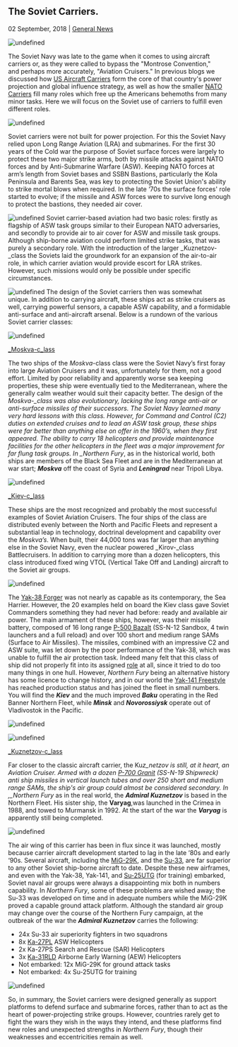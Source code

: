## The Soviet Carriers.

02 September, 2018 | [General News]()

![undefined](/blog/content/public/upload/300px-carrierbaku_0_o.jpg)

The Soviet Navy was late to the game when it comes to using aircraft carriers or, as they were called to bypass the "Montrose Convention," and perhaps more accurately, "Aviation Cruisers." In previous blogs we discussed how [US Aircraft Carriers](/blog/index.php?controller=post&action=view&id_post=8) form the core of that country's power projection and global influence strategy, as well as how the smaller [NATO Carriers](/blog/index.php?controller=post&action=view&id_post=12) fill many roles which free up the Americans behemoths from many minor tasks. Here we will focus on the Soviet use of carriers to fulfill even different roles.

![undefined](/blog/content/public/upload/russian-bomber-bear-tu-95_0_o.jpg)

Soviet carriers were not built for power projection. For this the Soviet Navy relied upon Long Range Aviation (LRA) and submarines. For the first 30 years of the Cold war the purpose of Soviet surface forces were largely to protect these two major strike arms, both by missile attacks against NATO forces and by Anti-Submarine Warfare (ASW). Keeping NATO forces at arm’s length from Soviet bases and SSBN Bastions, particularly the Kola Peninsula and Barents Sea, was key to protecting the Soviet Union's ability to strike mortal blows when required. In the late ‘70s the surface forces' role started to evolve; if the missile and ASW forces were to survive long enough to protect the bastions, they needed air cover.

![undefined](/blog/content/public/upload/pyotrvelikynorthernfleetfacebook_0_o.jpg)
Soviet carrier-based aviation had two basic roles: firstly as flagship of ASW task groups similar to their European NATO adversaries, and secondly to provide air to air cover for ASW and missile task groups. Although ship-borne aviation could perform limited strike tasks, that was purely a secondary role. With the introduction of the larger \_Kuznetzov-\_class the Soviets laid the groundwork for an expansion of the air-to-air role, in which carrier aviation would provide escort for LRA strikes. However, such missions would only be possible under specific circumstances.

![undefined](/blog/content/public/upload/oscar_0_o.jpg)
The design of the Soviet carriers then was somewhat unique. In addition to carrying aircraft, these ships act as strike cruisers as well, carrying powerful sensors, a capable ASW capability, and a formidable anti-surface and anti-aircraft arsenal. Below is a rundown of the various Soviet carrier classes:

![undefined](/blog/content/public/upload/800px-helicoptercarrierleningradin1990.jpeg_0_o.jpg)

[\_Moskva-c_lass](https://en.wikipedia.org/wiki/Moskva-class_helicopter_carrier)

The two ships of the _Moskva_-class class were the Soviet Navy’s first foray into large Aviation Cruisers and it was, unfortunately for them, not a good effort. Limited by poor reliability and apparently worse sea keeping properties, these ship were eventually tied to the Mediterranean, where the generally calm weather would suit their capacity better. The design of the _Moskva-\_class was also evolutionary, lacking the long range anti-air or anti-surface missiles of their successors. The Soviet Navy learned many very hard lessons with this class. However, for Command and Control (C2) duties on extended cruises and to lead an ASW task group, these ships were far better than anything else on offer in the 1960’s, when they first appeared. The ability to carry 18 helicopters and provide maintenance facilities for the other helicopters in the fleet was a major improvement for far flung task groups. In \_Northern Fury_, as in the historical world, both ships are members of the Black Sea Fleet and are in the Mediterranean at war start; _**Moskva**_ off the coast of Syria and _**Leningrad**_ near Tripoli Libya.

![undefined](/blog/content/public/upload/kievclass_0_o.jpg)

[\_Kiev-c_lass](http://www.military-today.com/navy/kiev_class.htm)

These ships are the most recognized and probably the most successful examples of Soviet Aviation Cruisers. The four ships of the class are distributed evenly between the North and Pacific Fleets and represent a substantial leap in technology, doctrinal development and capability over the _Moskva’s_. When built, their 44,000 tons was far larger than anything else in the Soviet Navy, even the nuclear powered \_Kirov-\_class Battlecruisers. In addition to carrying more than a dozen helicopters, this class introduced fixed wing VTOL (Vertical Take Off and Landing) aircraft to the Soviet air groups.

![undefined](/blog/content/public/upload/yakovlev-yak-38-vto_0_o.jpg)

The [Yak-38 Forger](https://defenceoftherealm.wordpress.com/2014/07/07/sea-harrier-frs-1-vs-yak-38-forger/) was not nearly as capable as its contemporary, the Sea Harrier. However, the 20 examples held on board the Kiev class gave Soviet Commanders something they had never had before: ready and available air power. The main armament of these ships, however, was their missile battery, composed of 16 long range [P-500 Bazalt](https://fas.org/nuke/guide/russia/theater/ss-n-12.htm) (SS-N-12 Sandbox, 4 twin launchers and a full reload) and over 100 short and medium range SAMs (Surface to Air Missiles). The missiles, combined with an impressive C2 and ASW suite, was let down by the poor performance of the Yak-38, which was unable to fulfill the air protection task. Indeed many felt that this class of ship did not properly fit into its assigned [role](https://ukdefencejournal.org.uk/kiev-class-cruiser-carrier-hybrid-flawed-design-ahead-time/) at all, since it tried to do too many things in one hull. However, _Northern Fury_ being an alternative history has some licence to change history, and in our world the [Yak-141 Freestyle](http://www.military-today.com/aircraft/yak_141.htm) has reached production status and has joined the fleet in small numbers. You will find the _**Kiev**_ and the much improved _**Baku**_ operating in the Red Banner Northern Fleet, while _**Minsk**_ and _**Novorossiysk**_ operate out of Vladivostok in the Pacific.

![undefined](/blog/content/public/upload/yak-141_0_o.jpg)

![undefined](/blog/content/public/upload/kuznetzov_0_o.jpg)

[\_Kuznetzov-c_lass](http://www.military-today.com/navy/kuznetsov_class.htm)

Far closer to the classic aircraft carrier, the Ku*z_netzov is still, at it heart, an Aviation Cruiser. Armed with a dozen [P-700 Granit](https://en.wikipedia.org/wiki/P-700_Granit) (SS-N-19 Shipwreck) anti ship missiles in vertical launch tubes and over 250 short and medium range SAMs, the ship's air group could almost be considered secondary. In ,\_Northern Fury* as in the real world, the **_Admiral Kuznetzov_** is based in the Northern Fleet. His sister ship, the **Varyag**,was launched in the Crimea in 1988, and towed to Murmansk in 1992\. At the start of the war the _**Varyag**_ is apparently still being completed.

![undefined](/blog/content/public/upload/sukhoisu-33launchingfromtheadmiralkuznetsov_0_o.jpg)

The air wing of this carrier has been in flux since it was launched, mostly because carrier aircraft development started to lag in the late ‘80s and early ‘90s. Several aircraft, including the [MiG-29K](http://www.deagel.com/Combat-Aircraft/Mig-29K_a000357003.aspx), and the [Su-33](http://www.military-today.com/aircraft/su_33.htm), are far superior to any other Soviet ship-borne aircraft to date. Despite these new airframes, and even with the Yak-38, Yak-141, and [Su-25UTG](http://www.redstar.gr/Foto_red/Eng/Aircraft/Su_25UTG.html) (for training) embarked, Soviet naval air groups were always a disappointing mix both in numbers capability. In _Northern Fury_, some of these problems are wished away; the Su-33 was developed on time and in adequate numbers while the MiG-29K proved a capable ground attack platform. Although the standard air group may change over the course of the Northern Fury campaign, at the outbreak of the war the _**Admiral Kuznetzov**_ carries the following:

- 24x Su-33 air superiority fighters in two squadrons
- 8x [Ka-27PL](http://www.military-today.com/helicopters/kamov_ka27_helix.htm) ASW Helicopters
- 2x Ka-27PS Search and Rescue (SAR) Helicopters
- 3x [Ka-31RLD](http://www.military-today.com/helicopters/kamov_ka31.htm) Airborne Early Warning (AEW) Helicopters
- Not embarked: 12x MiG-29K for ground attack tasks
- Not embarked: 4x Su-25UTG for training

![undefined](/blog/content/public/upload/ka-27_0_o.jpg)

So, in summary, the Soviet carriers were designed generally as support platforms to defend surface and submarine forces, rather than to act as the heart of power-projecting strike groups. However, countries rarely get to fight the wars they wish in the ways they intend, and these platforms find new roles and unexpected strengths in *Northern Fury*, though their weaknesses and eccentricities remain as well.
